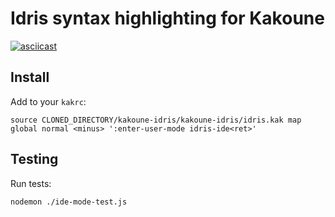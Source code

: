 # Idris syntax highlighting for Kakoune

[![asciicast](https://asciinema.org/a/XVGE4eFCWckJAbSCcyettcnMj.png)](https://asciinema.org/a/XVGE4eFCWckJAbSCcyettcnMj)

## Install

Add to your `kakrc`:

`
source CLONED_DIRECTORY/kakoune-idris/kakoune-idris/idris.kak
map global normal <minus> ':enter-user-mode idris-ide<ret>'
`

## Testing

Run tests:

`nodemon ./ide-mode-test.js`

